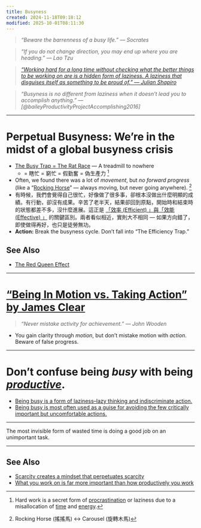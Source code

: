 ```yaml
---
title: Busyness
created: 2024-11-18T09:18:12
modified: 2025-10-01T08:11:30
---
```


> _“Beware the barrenness of a busy life.” — Socrates_

> _“If you do not change direction, you may end up where you are heading.” — Lao Tzu_

> _[“Working hard for a long time without checking what the better things to be working on are is a hidden form of laziness. A laziness that disguises itself as something to be proud of.” — Julian Shapiro](https://x.com/Julian/status/1452676852032499713)_

> _“Busyness is no different from laziness when it doesn’t lead you to accomplish anything.” ― [@baileyProductivityProjectAccomplishing2016]_

---

# Perpetual Busyness: We’re in the midst of a global busyness crisis

* [The Busy Trap = The Rat Race](https://fs.blog/david-foster-wallace-this-is-water/) — A treadmill to nowhere
	* = 瞎忙 = 窮忙 = 假勤奮 = 偽生產力 [^1]
* Often, we found there was a lot of _movement_, but _no forward progress_ (like a “[Rocking Horse](https://www.google.com/search?q=Rocking+Horse)” — always moving, but never going anywhere). [^2]
* 有時候，我們會覺得自己很忙，好像做了很多事，卻根本沒做出什麼明顯的成績。有行動，卻沒有成果。辛苦了老半天，結果卻回到原點，開始時和結束時的狀態都差不多，沒什麼進展。這正是 [「效率 (Efficient) 」與「效能 (Effective) 」](what-you-work-on-is-far-more-important-than-how-productively-you-work.md) 的關鍵區別。兩者看似相近，實則大不相同 — 如果方向錯了，即使做得再好，也只是徒勞無功。
* **Action:** Break the busyness cycle. Don’t fall into “The Efficiency Trap.”

## See Also

* [The Red Queen Effect](The%20Red%20Queen%20Effect.md)

---

# [“Being In Motion vs. Taking Action” by James Clear](https://jamesclear.com/taking-action)

> _“Never mistake activity for achievement.” — John Wooden_

* You gain clarity through _motion_, but don’t mistake motion with _action_. Beware of false progress.

---

# Don’t confuse being _busy_ with being _[productive](Productivity.md)_.

* [Being busy is a form of laziness–lazy thinking and indiscriminate action.](https://tim.blog/2013/11/03/productivity-hacks/)
* [Being busy is most often used as a guise for avoiding the few critically important but uncomfortable actions.](https://tim.blog/2013/11/03/productivity-hacks/)

---

The most invisible form of wasted time is doing a good job on an unimportant task.

---

## See Also

* [Scarcity creates a mindset that perpetuates scarcity](scarcity-creates-a-mindset-that-perpetuates-scarcity.md)
* [What you work on is far more important than how productively you work](what-you-work-on-is-far-more-important-than-how-productively-you-work.md)

[^1]: Hard work is a secret form of [procrastination](Procrastination.md) or laziness due to a misallocation of [time](Time%20is%20the%20most%20valuable%20asset.md) and [energy](energy-management.md).
[^2]: Rocking Horse (搖搖馬) ↔ Carousel (旋轉木馬)
